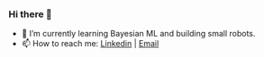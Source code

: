 ### Hi there 👋

- 🌱 I’m currently learning Bayesian ML and building small robots.
- 📫 How to reach me: [Linkedin](https://www.linkedin.com/in/srjit) | [Email](mailto:ssreejith@protonmail.com)
